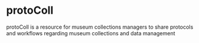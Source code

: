 # protoColl
protoColl is a resource for museum collections managers to share protocols and workflows regarding museum collections and data management
